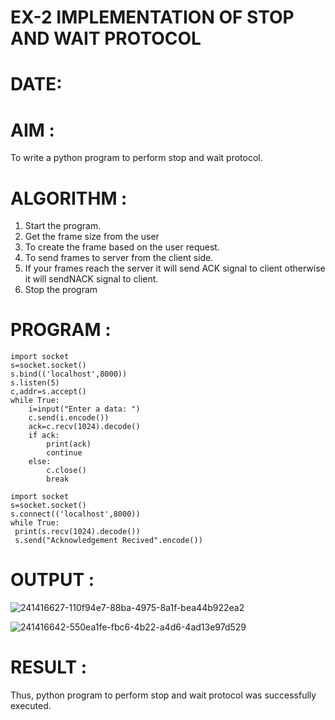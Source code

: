 # EX-2 IMPLEMENTATION OF STOP AND WAIT PROTOCOL

# DATE:

# AIM :
To write a python program to perform stop and wait protocol.


# ALGORITHM :
1. Start the program.
2. Get the frame size from the user
3. To create the frame based on the user request.
4. To send frames to server from the client side.
5. If your frames reach the server it will send ACK signal to client otherwise it will sendNACK 
   signal to client.
6. Stop the program


# PROGRAM :
```
import socket
s=socket.socket()
s.bind(('localhost',8000))
s.listen(5)
c,addr=s.accept()
while True:
    i=input("Enter a data: ")
    c.send(i.encode())
    ack=c.recv(1024).decode()
    if ack:
        print(ack)
        continue
    else:
        c.close()
        break
   ```
   
   ```
   import socket
s=socket.socket()
s.connect(('localhost',8000))
while True:
    print(s.recv(1024).decode())
    s.send("Acknowledgement Recived".encode())
 ```

# OUTPUT :
![241416627-110f94e7-88ba-4975-8a1f-bea44b922ea2](https://github.com/Tharun-1000/EX-2/assets/135952958/189a5415-ec82-45bc-a8a2-6c3437148523)

![241416642-550ea1fe-fbc6-4b22-a4d6-4ad13e97d529](https://github.com/Tharun-1000/EX-2/assets/135952958/c1313b14-252c-4278-aead-f2b4d33f805d)

# RESULT :

Thus, python program to perform stop and wait protocol was successfully executed.



